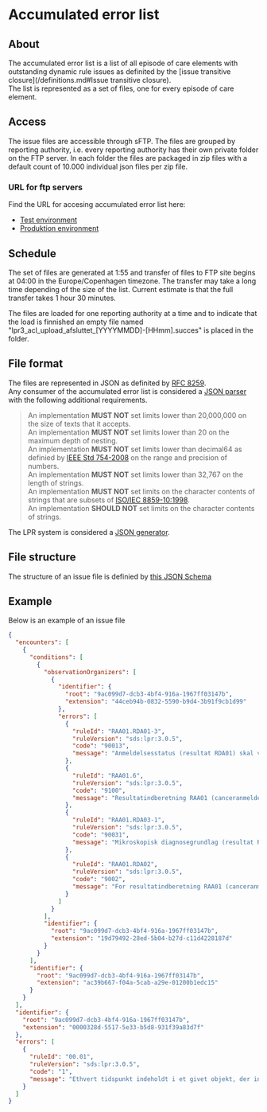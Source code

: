 # Accumulated error list

## About
The accumulated error list is a list of all episode of care elements with outstanding dynamic rule issues as definited by the [issue transitive closure](/definitions.md#Issue transitive closure).  
The list is represented as a set of files, one for every episode of care element.

## Access
The issue files are accessible through sFTP.
The files are grouped by reporting authority, i.e. every reporting authority has their own private folder on the FTP server. In each folder the files are packaged in zip files with a default count of 10.000 individual json files per zip file. 

### URL for ftp servers
Find the URL for accesing accumulated error list here:

- [Test environment](../testenvironment.md)
- [Produktion environment](../productionenvironment.md)

## Schedule
The set of files are generated at 1:55 and transfer of files to FTP site begins at 04:00 in the Europe/Copenhagen timezone. The transfer may take a long time depending of the size of the list. Current estimate is that the full transfer takes 1 hour 30 minutes.

The files are loaded for one reporting authority at a time and to indicate that the load is finnished an empty file named "lpr3_acl_upload_afsluttet_[YYYYMMDD]-[HHmm].succes" is placed in the folder.

## File format
The files are represented in JSON as definited by [RFC 8259](https://tools.ietf.org/html/rfc8259).  
Any consumer of the accumulated error list is considered a [JSON parser](https://tools.ietf.org/html/rfc8259#section-9) with the following additional requirements.

> An implementation **MUST NOT** set limits lower than 20,000,000 on the size of texts that it accepts.  
> An implementation **MUST NOT** set limits lower than 20 on the maximum depth of nesting.  
> An implementation **MUST NOT** set limits lower than decimal64 as definied by [IEEE Std 754-2008](https://ieeexplore.ieee.org/document/4610935/) on the range and precision of numbers.  
> An implementation **MUST NOT** set limits lower than 32,767 on the length of strings.  
> An implementation **MUST NOT** set limits on the character contents of strings that are subsets of [ISO/IEC 8859-10:1998](https://www.iso.org/standard/28254.html).  
> An implementation **SHOULD NOT** set limits on the character contents of strings.
   
The LPR system is considered a [JSON generator](https://tools.ietf.org/html/rfc8259#section-10).

## File structure
The structure of an issue file is definied by [this JSON Schema](../resources/acl.schema.json)

## Example
Below is an example of an issue file
```json
{
  "encounters": [
    {
      "conditions": [
        {
          "observationOrganizers": [
            {
              "identifier": {
                "root": "9ac099d7-dcb3-4bf4-916a-1967ff03147b",
                "extension": "44ceb94b-0832-5590-b9d4-3b91f9cb1d99"
              },
              "errors": [
                {
                  "ruleId": "RAA01.RDA01-3",
                  "ruleVersion": "sds:lpr:3.0.5",
                  "code": "90013",
                  "message": "Anmeldelsesstatus (resultat RDA01) skal være i en af kodelisterne res.statuscar.subb og res.statuscar.subc ved komplet indberetning"
                },
                {
                  "ruleId": "RAA01.6",
                  "ruleVersion": "sds:lpr:3.0.5",
                  "code": "9100",
                  "message": "Resultatindberetning RAA01 (canceranmeldelse) må kun trigges af en diagnose i kodelisten diag.car"
                },
                {
                  "ruleId": "RAA01.RDA03-1",
                  "ruleVersion": "sds:lpr:3.0.5",
                  "code": "90031",
                  "message": "Mikroskopisk diagnosegrundlag (resultat RDA03) skal være i kodelisten res.mikrogr"
                },
                {
                  "ruleId": "RAA01.RDA02",
                  "ruleVersion": "sds:lpr:3.0.5",
                  "code": "9002",
                  "message": "For resultatindberetning RAA01 (canceranmeldelse) skal der være et resultat af type RDA02 (makroskopisk diagnosegrundlag), når anmeldelsesstatus (resultat RDA01) er i kodelisten res.statuscar.suba"
                }
              ]
            }
          ],
          "identifier": {
            "root": "9ac099d7-dcb3-4bf4-916a-1967ff03147b",
            "extension": "19d79492-28ed-5b04-b27d-c11d4228187d"
          }
        }
      ],
      "identifier": {
        "root": "9ac099d7-dcb3-4bf4-916a-1967ff03147b",
        "extension": "ac39b667-f04a-5cab-a29e-01200b1edc15"
      }
    }
  ],
  "identifier": {
    "root": "9ac099d7-dcb3-4bf4-916a-1967ff03147b",
    "extension": "0000328d-5517-5e33-b5d8-931f39a83d7f"
  },
  "errors": [
    {
      "ruleId": "00.01",
      "ruleVersion": "sds:lpr:3.0.5",
      "code": "1",
      "message": "Ethvert tidspunkt indeholdt i et givet objekt, der indberettes, skal ligge før eller samtidig med indberetningens tidsstempel, som igen skal ligge før aktuelle tidspunkt"
    }
  ]
}
```